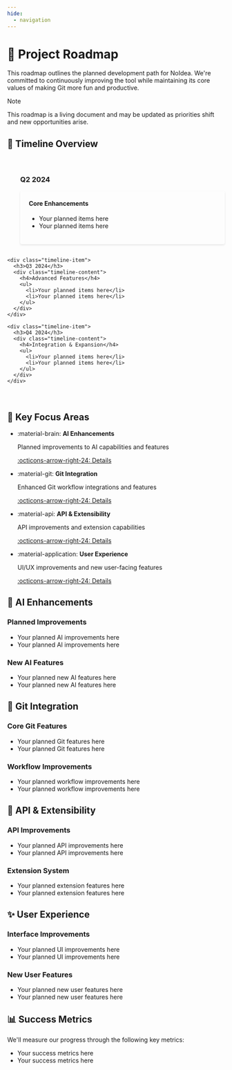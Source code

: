```yaml
---
hide:
  - navigation
---
```


<div class="content-section">
  <h1>🚀 Project Roadmap</h1>

  <p>This roadmap outlines the planned development path for NoIdea. We're committed to continuously improving the tool while maintaining its core values of making Git more fun and productive.</p>

  <div class="admonition note">
    <p class="admonition-title">Note</p>
    <p>This roadmap is a living document and may be updated as priorities shift and new opportunities arise.</p>
  </div>
</div>

<div class="content-section">
  <h2>📅 Timeline Overview</h2>

  <div class="timeline">
    <div class="timeline-item">
      <h3>Q2 2024</h3>
      <div class="timeline-content">
        <h4>Core Enhancements</h4>
        <ul>
          <li>Your planned items here</li>
          <li>Your planned items here</li>
        </ul>
      </div>
    </div>

    <div class="timeline-item">
      <h3>Q3 2024</h3>
      <div class="timeline-content">
        <h4>Advanced Features</h4>
        <ul>
          <li>Your planned items here</li>
          <li>Your planned items here</li>
        </ul>
      </div>
    </div>

    <div class="timeline-item">
      <h3>Q4 2024</h3>
      <div class="timeline-content">
        <h4>Integration & Expansion</h4>
        <ul>
          <li>Your planned items here</li>
          <li>Your planned items here</li>
        </ul>
      </div>
    </div>
  </div>
</div>

<div class="content-section">
  <h2>🎯 Key Focus Areas</h2>

  <div class="grid cards" markdown>

  - :material-brain: __AI Enhancements__
      
      Planned improvements to AI capabilities and features
      
      [:octicons-arrow-right-24: Details](#ai-enhancements)

  - :material-git: __Git Integration__
      
      Enhanced Git workflow integrations and features
      
      [:octicons-arrow-right-24: Details](#git-integration)

  - :material-api: __API & Extensibility__
      
      API improvements and extension capabilities
      
      [:octicons-arrow-right-24: Details](#api-extensibility)

  - :material-application: __User Experience__
      
      UI/UX improvements and new user-facing features
      
      [:octicons-arrow-right-24: Details](#user-experience)

  </div>
</div>

<div class="content-section">
  <h2 id="ai-enhancements">🤖 AI Enhancements</h2>
  
  <h3>Planned Improvements</h3>
  <ul>
    <li>Your planned AI improvements here</li>
    <li>Your planned AI improvements here</li>
  </ul>

  <h3>New AI Features</h3>
  <ul>
    <li>Your planned new AI features here</li>
    <li>Your planned new AI features here</li>
  </ul>
</div>

<div class="content-section">
  <h2 id="git-integration">🔗 Git Integration</h2>
  
  <h3>Core Git Features</h3>
  <ul>
    <li>Your planned Git features here</li>
    <li>Your planned Git features here</li>
  </ul>

  <h3>Workflow Improvements</h3>
  <ul>
    <li>Your planned workflow improvements here</li>
    <li>Your planned workflow improvements here</li>
  </ul>
</div>

<div class="content-section">
  <h2 id="api-extensibility">🔌 API & Extensibility</h2>
  
  <h3>API Improvements</h3>
  <ul>
    <li>Your planned API improvements here</li>
    <li>Your planned API improvements here</li>
  </ul>

  <h3>Extension System</h3>
  <ul>
    <li>Your planned extension features here</li>
    <li>Your planned extension features here</li>
  </ul>
</div>

<div class="content-section">
  <h2 id="user-experience">✨ User Experience</h2>
  
  <h3>Interface Improvements</h3>
  <ul>
    <li>Your planned UI improvements here</li>
    <li>Your planned UI improvements here</li>
  </ul>

  <h3>New User Features</h3>
  <ul>
    <li>Your planned new user features here</li>
    <li>Your planned new user features here</li>
  </ul>
</div>

<div class="content-section">
  <h2>📊 Success Metrics</h2>
  
  <p>We'll measure our progress through the following key metrics:</p>
  
  <ul>
    <li>Your success metrics here</li>
    <li>Your success metrics here</li>
  </ul>
</div>

<style>
.timeline {
  position: relative;
  padding: 20px 0;
}

.timeline-item {
  position: relative;
  padding-left: 30px;
  margin-bottom: 30px;
}

.timeline-item::before {
  content: '';
  position: absolute;
  left: 0;
  top: 0;
  width: 2px;
  height: 100%;
  background: var(--md-primary-fg-color);
}

.timeline-item::after {
  content: '';
  position: absolute;
  left: -6px;
  top: 0;
  width: 14px;
  height: 14px;
  border-radius: 50%;
  background: var(--md-primary-fg-color);
}

.timeline-content {
  background: var(--md-default-bg-color);
  padding: 20px;
  border-radius: 4px;
  box-shadow: 0 2px 4px rgba(0,0,0,0.1);
}

.timeline-content h4 {
  margin-top: 0;
  color: var(--md-primary-fg-color);
}
</style> 